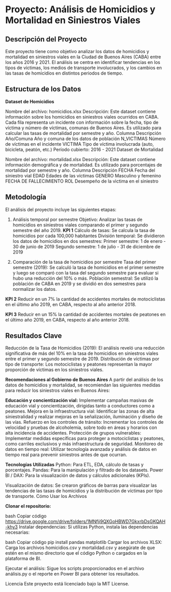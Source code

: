 # **Proyecto: Análisis de Homicidios y Mortalidad en Siniestros Viales**

## **Descripción del Proyecto**
Este proyecto tiene como objetivo analizar los datos de homicidios y mortalidad en siniestros viales en la Ciudad de Buenos Aires (CABA) entre los años 2016 y 2021. El análisis se centra en identificar tendencias en los tipos de víctimas, los medios de transporte involucrados, y los cambios en las tasas de homicidios en distintos periodos de tiempo.

## **Estructura de los Datos**
**Dataset de Homicidios**

Nombre del archivo: homicidios.xlsx
Descripción: Este dataset contiene información sobre los homicidios en siniestros viales ocurridos en CABA. Cada fila representa un incidente con información sobre la fecha, tipo de víctima y número de víctimas, comunas de Buenos Aires. Es utilizado para calcular las tasas de mortalidad por semestre y año.
Columna	Descripción
Año/Comuna	Año y comuna de los datos de población
N_VICTIMAS	Número de víctimas en el incidente
VICTIMA	Tipo de víctima involucrada (auto, bicicleta, peatón, etc.)
Período cubierto: 2016 - 2021
Dataset de Mortalidad

Nombre del archivo: mortalidad.xlsx
Descripción: Este dataset contiene información demográfica y de mortalidad. Es utilizado para porcentajes de mortalidad por semestre y año.
Columna	Descripción
FECHA	Fecha del siniestro vial
EDAD   Edades de las víctimas
GENERO Masculino y femenino
FECHA DE FALLECIMIENTO
ROL  Desempeño de la vìctima en el siniestro

## **Metodología**
El análisis del proyecto incluye las siguientes etapas:

1. Análisis temporal por semestre
Objetivo: Analizar las tasas de homicidios en siniestros viales comparando el primer y segundo semestre del año 2019.
**KPI 1**
Cálculo de tasas: Se calcula la tasa de homicidios por cada 100,000 habitantes 
División temporal: Se dividieron los datos de homicidios en dos semestres:
Primer semestre: 1 de enero - 30 de junio de 2019
Segundo semestre: 1 de julio - 31 de diciembre de 2019

1. Comparación de la tasa de homicidios por semestre 
Tasa del primer semestre (2019): Se calculó la tasa de homicidios en el primer semestre y luego se comparó con la tasa del segundo semestre para evaluar si hubo una reducción del 10% o más.
Población semestral: Se utilizó la población de CABA en 2019 y se dividió en dos semestres para normalizar los datos.

**KPI 2**
Reducir en un 7% la cantidad de accidentes mortales de motociclistas en el último año 2019, en CABA, respecto al año anterior 2018.

**KPI 3**
Reducir en un 15% la cantidad de accidentes mortales de peatones en el último año 2019, en CABA, respecto al año anterior 2018.

## **Resultados Clave**
Reducción de la Tasa de Homicidios (2019): El análisis reveló una reducción significativa de más del 10% en la tasa de homicidios en siniestros viales entre el primer y segundo semestre de 2019.
Distribución de víctimas por tipo de transporte: Los motociclistas y peatones representan la mayor proporción de víctimas en los siniestros viales.

**Recomendaciones al Gobierno de Buenos Aires**
A partir del análisis de los datos de homicidios y mortalidad, se recomiendan las siguientes medidas para reducir los siniestros viales en Buenos Aires:

**Educación y concientización vial:** Implementar campañas masivas de educación vial y concientización, dirigidas tanto a conductores como a peatones.
Mejora en la infraestructura vial: Identificar las zonas de alta siniestralidad y realizar mejoras en la señalización, iluminación y diseño de las vías.
Refuerzo en los controles de tránsito: Incrementar los controles de velocidad y pruebas de alcoholemia, sobre todo en áreas y horarios con alta incidencia de accidentes.
Protección de grupos vulnerables: Implementar medidas específicas para proteger a motociclistas y peatones, como carriles exclusivos y más infraestructura de seguridad.
Monitoreo de datos en tiempo real: Utilizar tecnología avanzada y análisis de datos en tiempo real para prevenir siniestros antes de que ocurran.

**Tecnologías Utilizadas**
Python: Para ETL, EDA, cálculo de tasas y porcentajes.
Pandas: Para la manipulación y filtrado de los datasets.
Power BI / DAX: Para la visualización de datos y cálculos adicionales (KPIs).

Visualización de datos: Se crearon gráficos de barras para visualizar las tendencias de las tasas de homicidios y la distribución de víctimas por tipo de transporte.
Cómo Usar los Archivos

**Clonar el repositorio:**

bash
Copiar código
https://drive.google.com/drive/folders/1MNfji9QXGoHBWD7GkxrbDsGKQAH-khy3 
Instalar dependencias: Si utilizas Python, instala las dependencias necesarias:

bash
Copiar código
pip install pandas matplotlib
Cargar los archivos XLSX: Carga los archivos homicidios.csv y mortalidad.csv y asegúrate de que estén en el mismo directorio que el código Python o cargados en la plataforma de BI.

Ejecutar el análisis: Sigue los scripts proporcionados en el archivo análisis.py o el reporte en Power BI para obtener los resultados.

Licencia
Este proyecto está licenciado bajo la MIT License.

